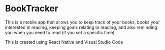 # BookTracker
This is a mobile app that allows you to keep track of your books, books your interested in reading, keeping goals relating to reading, and also reminding you when you need to read (if you set a specific time)

This is created using React Native and Visual Studio Code
